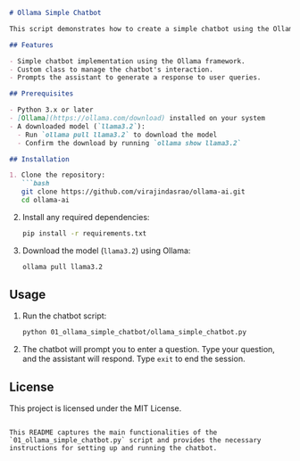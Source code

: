 ```markdown
# Ollama Simple Chatbot

This script demonstrates how to create a simple chatbot using the Ollama framework. The chatbot interacts with the user and answers questions by generating responses through a pre-trained model.

## Features

- Simple chatbot implementation using the Ollama framework.
- Custom class to manage the chatbot's interaction.
- Prompts the assistant to generate a response to user queries.

## Prerequisites

- Python 3.x or later
- [Ollama](https://ollama.com/download) installed on your system
- A downloaded model (`llama3.2`):
  - Run `ollama pull llama3.2` to download the model
  - Confirm the download by running `ollama show llama3.2`

## Installation

1. Clone the repository:
   ```bash
   git clone https://github.com/virajindasrao/ollama-ai.git
   cd ollama-ai
   ```

2. Install any required dependencies:
   ```bash
   pip install -r requirements.txt
   ```

3. Download the model (`llama3.2`) using Ollama:
   ```bash
   ollama pull llama3.2
   ```

## Usage

1. Run the chatbot script:
   ```bash
   python 01_ollama_simple_chatbot/ollama_simple_chatbot.py
   ```

2. The chatbot will prompt you to enter a question. Type your question, and the assistant will respond. Type `exit` to end the session.

## License

This project is licensed under the MIT License.
```

This README captures the main functionalities of the `01_ollama_simple_chatbot.py` script and provides the necessary instructions for setting up and running the chatbot.